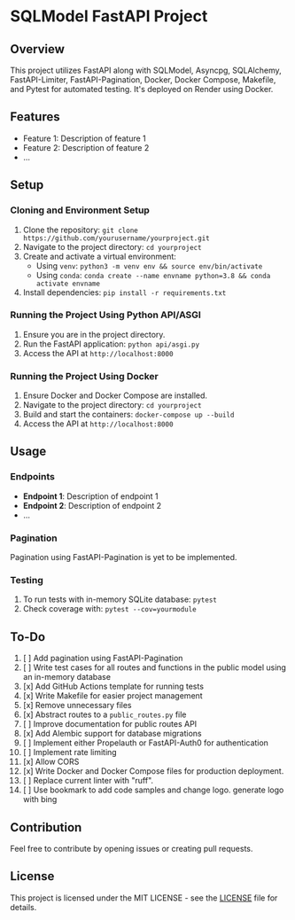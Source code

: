 # SQLModel FastAPI Project

## Overview
This project utilizes FastAPI along with SQLModel, Asyncpg, SQLAlchemy, FastAPI-Limiter, FastAPI-Pagination, Docker, Docker Compose, Makefile, and Pytest for automated testing. It's deployed on Render using Docker.

## Features
- Feature 1: Description of feature 1
- Feature 2: Description of feature 2
- ...

## Setup

### Cloning and Environment Setup
1. Clone the repository: `git clone https://github.com/yourusername/yourproject.git`
2. Navigate to the project directory: `cd yourproject`
3. Create and activate a virtual environment:
   - Using `venv`: `python3 -m venv env && source env/bin/activate`
   - Using `conda`: `conda create --name envname python=3.8 && conda activate envname`
4. Install dependencies: `pip install -r requirements.txt`

### Running the Project Using Python API/ASGI
1. Ensure you are in the project directory.
2. Run the FastAPI application: `python api/asgi.py`
3. Access the API at `http://localhost:8000`

### Running the Project Using Docker
1. Ensure Docker and Docker Compose are installed.
2. Navigate to the project directory: `cd yourproject`
3. Build and start the containers: `docker-compose up --build`
4. Access the API at `http://localhost:8000`

## Usage

### Endpoints
- **Endpoint 1**: Description of endpoint 1
- **Endpoint 2**: Description of endpoint 2
- ...

### Pagination
Pagination using FastAPI-Pagination is yet to be implemented.

### Testing
1. To run tests with in-memory SQLite database: `pytest`
2. Check coverage with: `pytest --cov=yourmodule`

## To-Do
1. [ ] Add pagination using FastAPI-Pagination
2. [ ] Write test cases for all routes and functions in the public model using an in-memory database
3. [x] Add GitHub Actions template for running tests
4. [x] Write Makefile for easier project management
5. [x] Remove unnecessary files
6. [x] Abstract routes to a `public_routes.py` file
7. [ ] Improve documentation for public routes API
8. [x] Add Alembic support for database migrations
9. [ ] Implement either Propelauth or FastAPI-Auth0 for authentication
10. [ ] Implement rate limiting
11. [x] Allow CORS
12. [x] Write Docker and Docker Compose files for production deployment.
13. [ ] Replace current linter with "ruff".
14. [ ] Use bookmark to add code samples and change logo. generate logo with bing

## Contribution
Feel free to contribute by opening issues or creating pull requests.

## License
This project is licensed under the MIT LICENSE - see the [LICENSE](./LICENSE) file for details.

